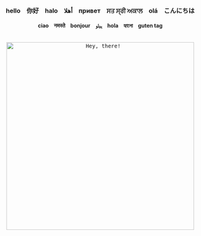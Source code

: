 
<div align="center">

  ### hello&emsp;你好&emsp;halo&emsp;أهلا&emsp;привет&emsp;ਸਤ ਸ੍ਰੀ ਅਕਾਲ&emsp;olá&emsp;こんにちは
  #### ciao&emsp;नमस्ते&emsp;bonjour&emsp;ہیلو&emsp;hola&emsp;হ্যালো&emsp;guten tag  
  <br>
  <kbd>
    <img src="https://media.giphy.com/media/l49JUvg7XunM0Usve/giphy.gif" alt="Hey, there!" style="width: 500px;"/>
  </kbd>
</div>

<!--
**terran6/terran6** is a ✨ _special_ ✨ repository because its `README.md` (this file) appears on your GitHub profile.

Here are some ideas to get you started:

- 🔭 I’m currently working on ...
- 🌱 I’m currently learning ...
- 👯 I’m looking to collaborate on ...
- 🤔 I’m looking for help with ...
- 💬 Ask me about ...
- 📫 How to reach me: ...
- 😄 Pronouns: ...
- ⚡ Fun fact: ...
-->
